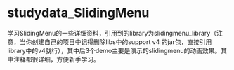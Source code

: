 studydata_SlidingMenu
=====================

学习SlidingMenu的一些详细资料，引用到的library为slidingmenu_library（注意，当你创建自己的项目中记得删除libs中的support v4 的jar包，直接引用library中的v4就行），其中后3个demo主要是演示的slidingmenu的动画效果。其中注释都很详细，方便新手学习。

